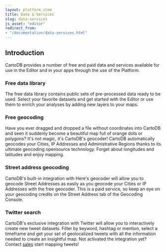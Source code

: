 ```yaml
---
layout: platform_item
title: Data & Services
slug: data-services
js_asset: "editor"
redirect_from:
- "/documentation/data-services.html"
---
```


## Introduction

CartoDB provides a number of free and paid data and services available for use in the Editor and in your apps through the use of the Platform. 

### Free data library

The free data library contains public sets of pre-processed data ready to be used. Select your favorite datasets and get started with the Editor or use them to enrich your analyses by adding new layers to your maps.

### Free geocoding

Have you ever dragged and dropped a file without coordinates into CartoDB and seen it suddenly become a beautiful map full of orange dots or polygons? It's not magic, it's CartoDB's geocoder! CartoDB automatically geocodes your Cities, IP Addresses and Administrative Regions thanks to its ultimate geocoding opensource technology. Forget about longitudes and latitudes and enjoy mapping.

### Street address geocoding

CartoDB's built-in integration with Here's geocoder will allow you to geocode Street Addresses as easily as you geocode your Cities or IP Addresses with the free geocoder. This is a paid service, so keep an eye on your geocoding credits on the Street Address tab of the Geocoding Console. 

### Twitter search

CartoDB's exclusive integration with Twitter will allow you to interactively create new tweet datasets. Filter by keyword, hashtag or mention, select a timeframe and get your set of geolocalized tweets with all the information needed to create an insightful map. Not activated the integration yet? Contact [sales](mailto:sales@cartodb.com) start mapping tweets!
